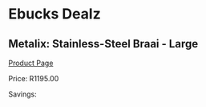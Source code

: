 
# Ebucks Dealz
## Metalix: Stainless-Steel Braai - Large
[Product Page](https://www.ebucks.com/web/shop/productSelected.do?prodId=1165535698&catId=714965764)

Price: R1195.00

Savings: 


	